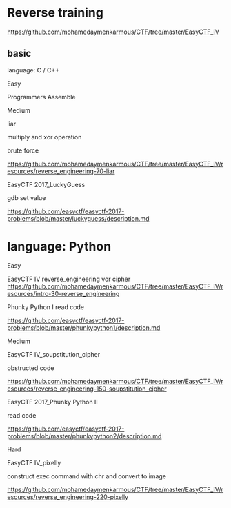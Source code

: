 # Reverse training

https://github.com/mohamedaymenkarmous/CTF/tree/master/EasyCTF_IV

##  basic


language: C / C++

Easy

Programmers Assemble

Medium


liar

multiply and xor operation

brute force

https://github.com/mohamedaymenkarmous/CTF/tree/master/EasyCTF_IV/resources/reverse_engineering-70-liar



EasyCTF 2017_LuckyGuess

gdb set value

https://github.com/easyctf/easyctf-2017-problems/blob/master/luckyguess/description.md




# language: Python

Easy

EasyCTF IV
reverse_engineering
vor cipher
https://github.com/mohamedaymenkarmous/CTF/tree/master/EasyCTF_IV/resources/intro-30-reverse_engineering


Phunky Python I
read code

https://github.com/easyctf/easyctf-2017-problems/blob/master/phunkypython1/description.md

Medium

EasyCTF IV_soupstitution_cipher

obstructed code

https://github.com/mohamedaymenkarmous/CTF/tree/master/EasyCTF_IV/resources/reverse_engineering-150-soupstitution_cipher

EasyCTF 2017_Phunky Python II

read code

https://github.com/easyctf/easyctf-2017-problems/blob/master/phunkypython2/description.md

Hard

EasyCTF IV_pixelly

construct exec command with chr and convert to image

https://github.com/mohamedaymenkarmous/CTF/tree/master/EasyCTF_IV/resources/reverse_engineering-220-pixelly


